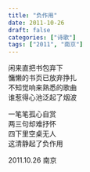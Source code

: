 ```yaml
---
title: "负作用"
date: 2011-10-26
draft: false
categories: ["诗歌"]
tags: ["2011", "南京"]
---
```


闲来直把书包弃下  
慵懒的书页已放弃挣扎  
不知觉响来熟悉的歌曲  
谁惹得心池泛起了烟波  

一笔笔孤心自赏  
两三句却难抒怀  
四下里空桌无人  
这清静起了负作用  

2011.10.26 南京  
